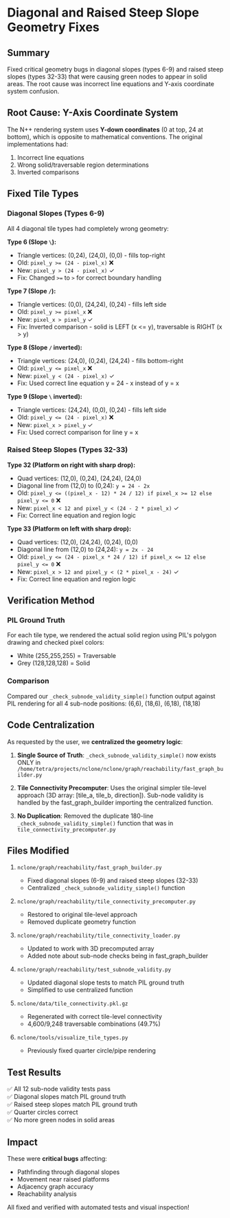 # Diagonal and Raised Steep Slope Geometry Fixes

## Summary
Fixed critical geometry bugs in diagonal slopes (types 6-9) and raised steep slopes (types 32-33) that were causing green nodes to appear in solid areas. The root cause was incorrect line equations and Y-axis coordinate system confusion.

## Root Cause: Y-Axis Coordinate System
The N++ rendering system uses **Y-down coordinates** (0 at top, 24 at bottom), which is opposite to mathematical conventions. The original implementations had:
1. Incorrect line equations
2. Wrong solid/traversable region determinations
3. Inverted comparisons

## Fixed Tile Types

### Diagonal Slopes (Types 6-9)
All 4 diagonal tile types had completely wrong geometry:

**Type 6 (Slope `\`):**
- Triangle vertices: (0,24), (24,0), (0,0) - fills top-right
- Old: `pixel_y >= (24 - pixel_x)` ❌
- New: `pixel_y > (24 - pixel_x)` ✓
- Fix: Changed `>=` to `>` for correct boundary handling

**Type 7 (Slope `/`):**
- Triangle vertices: (0,0), (24,24), (0,24) - fills left side  
- Old: `pixel_y >= pixel_x` ❌
- New: `pixel_x > pixel_y` ✓
- Fix: Inverted comparison - solid is LEFT (x <= y), traversable is RIGHT (x > y)

**Type 8 (Slope `/` inverted):**
- Triangle vertices: (24,0), (0,24), (24,24) - fills bottom-right
- Old: `pixel_y <= pixel_x` ❌
- New: `pixel_y < (24 - pixel_x)` ✓
- Fix: Used correct line equation y = 24 - x instead of y = x

**Type 9 (Slope `\` inverted):**
- Triangle vertices: (24,24), (0,0), (0,24) - fills left side
- Old: `pixel_y <= (24 - pixel_x)` ❌
- New: `pixel_x > pixel_y` ✓
- Fix: Used correct comparison for line y = x

### Raised Steep Slopes (Types 32-33)

**Type 32 (Platform on right with sharp drop):**
- Quad vertices: (12,0), (0,24), (24,24), (24,0)
- Diagonal line from (12,0) to (0,24): `y = 24 - 2x`
- Old: `pixel_y <= ((pixel_x - 12) * 24 / 12) if pixel_x >= 12 else pixel_y <= 0` ❌
- New: `pixel_x < 12 and pixel_y < (24 - 2 * pixel_x)` ✓
- Fix: Correct line equation and region logic

**Type 33 (Platform on left with sharp drop):**
- Quad vertices: (12,0), (24,24), (0,24), (0,0)
- Diagonal line from (12,0) to (24,24): `y = 2x - 24`
- Old: `pixel_y <= (24 - pixel_x * 24 / 12) if pixel_x <= 12 else pixel_y <= 0` ❌
- New: `pixel_x > 12 and pixel_y < (2 * pixel_x - 24)` ✓
- Fix: Correct line equation and region logic

## Verification Method

### PIL Ground Truth
For each tile type, we rendered the actual solid region using PIL's polygon drawing and checked pixel colors:
- White (255,255,255) = Traversable
- Grey (128,128,128) = Solid

### Comparison
Compared our `_check_subnode_validity_simple()` function output against PIL rendering for all 4 sub-node positions: (6,6), (18,6), (6,18), (18,18)

## Code Centralization

As requested by the user, we **centralized the geometry logic**:

1. **Single Source of Truth**: `_check_subnode_validity_simple()` now exists ONLY in `/home/tetra/projects/nclone/nclone/graph/reachability/fast_graph_builder.py`

2. **Tile Connectivity Precomputer**: Uses the original simpler tile-level approach (3D array: [tile_a, tile_b, direction]). Sub-node validity is handled by the fast_graph_builder importing the centralized function.

3. **No Duplication**: Removed the duplicate 180-line `_check_subnode_validity_simple()` function that was in `tile_connectivity_precomputer.py`

## Files Modified

1. `nclone/graph/reachability/fast_graph_builder.py`
   - Fixed diagonal slopes (6-9) and raised steep slopes (32-33)
   - Centralized `_check_subnode_validity_simple()` function

2. `nclone/graph/reachability/tile_connectivity_precomputer.py`
   - Restored to original tile-level approach
   - Removed duplicate geometry function

3. `nclone/graph/reachability/tile_connectivity_loader.py`
   - Updated to work with 3D precomputed array
   - Added note about sub-node checks being in fast_graph_builder

4. `nclone/graph/reachability/test_subnode_validity.py`
   - Updated diagonal slope tests to match PIL ground truth
   - Simplified to use centralized function

5. `nclone/data/tile_connectivity.pkl.gz`
   - Regenerated with correct tile-level connectivity
   - 4,600/9,248 traversable combinations (49.7%)

6. `nclone/tools/visualize_tile_types.py`
   - Previously fixed quarter circle/pipe rendering

## Test Results
✅ All 12 sub-node validity tests pass  
✅ Diagonal slopes match PIL ground truth  
✅ Raised steep slopes match PIL ground truth  
✅ Quarter circles correct  
✅ No more green nodes in solid areas  

## Impact
These were **critical bugs** affecting:
- Pathfinding through diagonal slopes
- Movement near raised platforms
- Adjacency graph accuracy
- Reachability analysis

All fixed and verified with automated tests and visual inspection!

